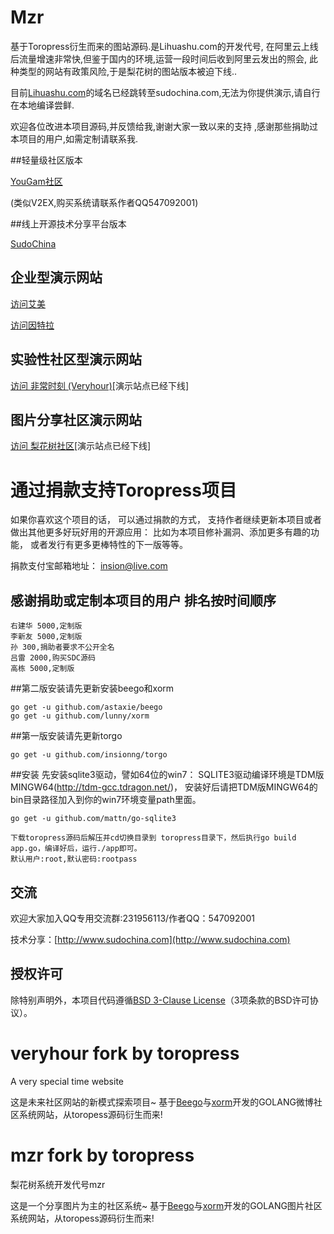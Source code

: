Mzr
=========
基于Toropress衍生而来的图站源码.是Lihuashu.com的开发代号,
在阿里云上线后流量增速非常快,但鉴于国内的环境,运营一段时间后收到阿里云发出的照会,
此种类型的网站有政策风险,于是梨花树的图站版本被迫下线..

目前[Lihuashu.com](http://lihuashu.com)的域名已经跳转至sudochina.com,无法为你提供演示,请自行在本地编译尝鲜.

欢迎各位改进本项目源码,并反馈给我,谢谢大家一致以来的支持
,感谢那些捐助过本项目的用户,如需定制请联系我.


##轻量级社区版本

[YouGam社区](http://www.yougam.com/)

(类似V2EX,购买系统请联系作者QQ547092001)


##线上开源技术分享平台版本

[SudoChina](http://www.sudochina.com/)


## 企业型演示网站

[访问艾美](<http://www.ibeautys.com/>)

[访问因特拉](<http://www.interla.net/>)


## 实验性社区型演示网站

[访问 非常时刻 (Veryhour)](<http://www.veryhour.com/>)[演示站点已经下线]


## 图片分享社区演示网站

[访问 梨花树社区](<http://www.lihuashu.com/>)[演示站点已经下线]


# 通过捐款支持Toropress项目
如果你喜欢这个项目的话， 可以通过捐款的方式， 支持作者继续更新本项目或者做出其他更多好玩好用的开源应用： 比如为本项目修补漏洞、添加更多有趣的功能， 或者发行有更多更棒特性的下一版等等。

捐款支付宝邮箱地址： insion@live.com


## 感谢捐助或定制本项目的用户 排名按时间顺序
    右建华 5000,定制版
    李新友 5000,定制版 
    孙 300,捐助者要求不公开全名
    吕雷 2000,购买SDC源码
    高栋 5000,定制版

##第二版安装请先更新安装beego和xorm

    go get -u github.com/astaxie/beego
    go get -u github.com/lunny/xorm

##第一版安装请先更新torgo

    go get -u github.com/insionng/torgo

##安装
	先安装sqlite3驱动，譬如64位的win7：
	SQLITE3驱动编译环境是TDM版MINGW64(http://tdm-gcc.tdragon.net/)，
    安装好后请把TDM版MINGW64的bin目录路径加入到你的win7环境变量path里面。

	
	go get -u github.com/mattn/go-sqlite3

    下载toropress源码后解压并cd切换目录到 toropress目录下，然后执行go build app.go，编译好后，运行./app即可。
    默认用户:root,默认密码:rootpass




## 交流
欢迎大家加入QQ专用交流群:231956113/作者QQ：547092001

技术分享：[http://www.sudochina.com](http://www.sudochina.com)


## 授权许可
除特别声明外，本项目代码遵循[BSD 3-Clause License](<http://opensource.org/licenses/BSD-3-Clause/>)（3项条款的BSD许可协议）。


veryhour fork by toropress
==========================

A very special time website

这是未来社区网站的新模式探索项目~
基于[Beego](https://github.com/astaxie/beego)与[xorm](https://github.com/lunny/xorm)开发的GOLANG微博社区系统网站，从toropess源码衍生而来!


mzr fork by toropress
==========================

梨花树系统开发代号mzr

这是一个分享图片为主的社区系统~
基于[Beego](https://github.com/astaxie/beego)与[xorm](https://github.com/lunny/xorm)开发的GOLANG图片社区系统网站，从toropess源码衍生而来!

